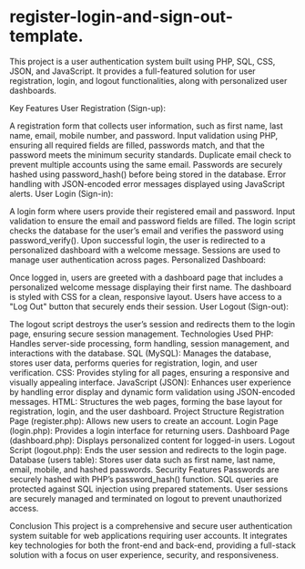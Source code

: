 # register-login-and-sign-out-template.
This project is a user authentication system built using PHP, SQL, CSS, JSON, and JavaScript. It provides a full-featured solution for user registration, login, and logout functionalities, along with personalized user dashboards.

Key Features
User Registration (Sign-up):

A registration form that collects user information, such as first name, last name, email, mobile number, and password.
Input validation using PHP, ensuring all required fields are filled, passwords match, and that the password meets the minimum security standards.
Duplicate email check to prevent multiple accounts using the same email.
Passwords are securely hashed using password_hash() before being stored in the database.
Error handling with JSON-encoded error messages displayed using JavaScript alerts.
User Login (Sign-in):

A login form where users provide their registered email and password.
Input validation to ensure the email and password fields are filled.
The login script checks the database for the user’s email and verifies the password using password_verify().
Upon successful login, the user is redirected to a personalized dashboard with a welcome message.
Sessions are used to manage user authentication across pages.
Personalized Dashboard:

Once logged in, users are greeted with a dashboard page that includes a personalized welcome message displaying their first name.
The dashboard is styled with CSS for a clean, responsive layout.
Users have access to a "Log Out" button that securely ends their session.
User Logout (Sign-out):

The logout script destroys the user’s session and redirects them to the login page, ensuring secure session management.
Technologies Used
PHP: Handles server-side processing, form handling, session management, and interactions with the database.
SQL (MySQL): Manages the database, stores user data, performs queries for registration, login, and user verification.
CSS: Provides styling for all pages, ensuring a responsive and visually appealing interface.
JavaScript (JSON): Enhances user experience by handling error display and dynamic form validation using JSON-encoded messages.
HTML: Structures the web pages, forming the base layout for registration, login, and the user dashboard.
Project Structure
Registration Page (register.php): Allows new users to create an account.
Login Page (login.php): Provides a login interface for returning users.
Dashboard Page (dashboard.php): Displays personalized content for logged-in users.
Logout Script (logout.php): Ends the user session and redirects to the login page.
Database (users table): Stores user data such as first name, last name, email, mobile, and hashed passwords.
Security Features
Passwords are securely hashed with PHP’s password_hash() function.
SQL queries are protected against SQL injection using prepared statements.
User sessions are securely managed and terminated on logout to prevent unauthorized access.

Conclusion
This project is a comprehensive and secure user authentication system suitable for web applications requiring user accounts. It integrates key technologies for both the front-end and back-end, providing a full-stack solution with a focus on user experience, security, and responsiveness.
